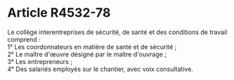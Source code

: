 # Article R4532-78

  
Le collège interentreprises de sécurité, de santé et des conditions de travail comprend :   
1° Les coordonnateurs en matière de santé et de sécurité ;   
2° Le maître d'œuvre désigné par le maître d'ouvrage ;   
3° Les entrepreneurs ;   
4° Des salariés employés sur le chantier, avec voix consultative.